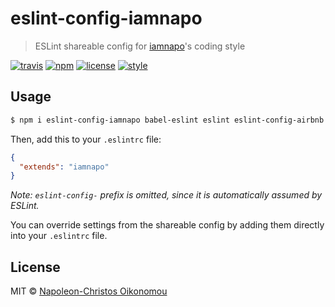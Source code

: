 # eslint-config-iamnapo

> ESLint shareable config for [iamnapo](https://iamnapo.me)'s coding style

[![travis](https://img.shields.io/travis/com/iamnapo/eslint-config-iamnapo.svg?style=flat-square&logo=travis&label=)](https://travis-ci.com/iamnapo/eslint-config-iamnapo) [![npm](https://img.shields.io/npm/v/eslint-config-iamnapo.svg?style=flat-square)](https://www.npmjs.com/package/eslint-config-iamnapo) [![license](https://img.shields.io/github/license/iamnapo/eslint-config-iamnapo.svg?style=flat-square)](./LICENSE) [![style](https://img.shields.io/badge/code%20style-iamnapo-cyan.svg?style=flat-square)](https://iamnapo.me)

## Usage

```bash
$ npm i eslint-config-iamnapo babel-eslint eslint eslint-config-airbnb eslint-plugin-import eslint-plugin-jsx-a11y eslint-plugin-react -D
```

Then, add this to your `.eslintrc` file:

```json
{
  "extends": "iamnapo"
}
```

*Note: `eslint-config-` prefix is omitted, since it is automatically assumed by ESLint.*

You can override settings from the shareable config by adding them directly into your
`.eslintrc` file.

## License

MIT © [Napoleon-Christos Oikonomou](https://iamnapo.me)
